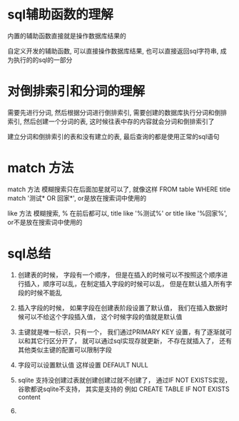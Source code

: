 # sql辅助函数的理解
内置的辅助函数直接就是操作数据库结果的

自定义开发的辅助函数, 可以直接操作数据库结果, 也可以直接返回sql字符串, 成为执行的的sql的一部分
# 对倒排索引和分词的理解

需要先进行分词, 然后根据分词进行倒排索引, 需要创建的数据库执行分词和倒排索引, 然后创建一个分词的表, 这时候往表中存的内容就会分词和倒排索引了

建立分词和倒排索引的表和没有建立的表, 最后查询的都是使用正常的sql语句

# match 方法

match 方法 模糊搜索只在后面加星就可以了, 就像这样 FROM table WHERE title match '测试* OR 回家*', or是放在搜索词中使用的

like 方法  模糊搜索, % 在前后都可以, title like '%测试%' or title like '%回家%', or不是放在搜索词中使用的

# sql总结

1. 创建表的时候， 字段有一个顺序， 但是在插入的时候可以不按照这个顺序进行插入，顺序可以乱，在制定插入字段的时候可以乱，
但是在默认插入所有字段的时候不能乱

2. 插入字段的时候， 如果字段在创建表阶段设置了默认值， 我们在插入数据时候可以不给这个字段插入值， 这个时候字段的值就是默认值

3. 主键就是唯一标识，只有一个， 我们通过PRIMARY KEY 设置，有了逐渐就可以和其它行区分开了， 就可以通过sql实现存就更新， 不存在就插入了， 还有其他类似主键的配置可以限制字段

4. 字段可以设置默认值  这样设置 DEFAULT NULL

5. sqlite 支持没创建过表就创建创建过就不创建了， 通过IF NOT EXISTS实现，谷歌都说sqlite不支持， 其实是支持的
例如 CREATE TABLE IF NOT EXISTS content

6. 
